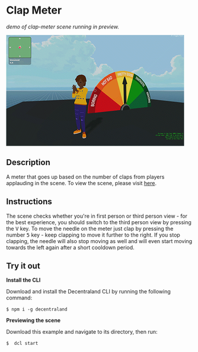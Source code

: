 # Clap Meter
_demo of clap-meter scene running in preview._

![demo](https://github.com/decentraland-scenes/clap-meter/blob/main/screenshots/clap-meter.gif)

## Description
A meter that goes up based on the number of claps from players applauding in the scene. To view the scene, please visit [here](https://clap-meter.vercel.app/).

## Instructions
The scene checks whether you're in first person or third person view - for the best experience, you should switch to the third person view by pressing the <kbd>V</kbd> key. To move the needle on the meter just clap by pressing the number <kbd>5</kbd> key - keep clapping to move it further to the right. If you stop clapping, the needle will also stop moving as well and will even start moving towards the left again after a short cooldown period.

## Try it out

**Install the CLI**

Download and install the Decentraland CLI by running the following command:

```
$ npm i -g decentraland
```

**Previewing the scene**

Download this example and navigate to its directory, then run:

```
$  dcl start
```